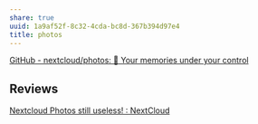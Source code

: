 ```yaml
---
share: true
uuid: 1a9af52f-8c32-4cda-bc8d-367b394d97e4
title: photos
---
```

[GitHub - nextcloud/photos: 📸 Your memories under your control](https://github.com/nextcloud/photos)

## Reviews

[Nextcloud Photos still useless! : NextCloud](https://old.reddit.com/r/NextCloud/comments/n5jaqz/nextcloud_photos_still_useless/)